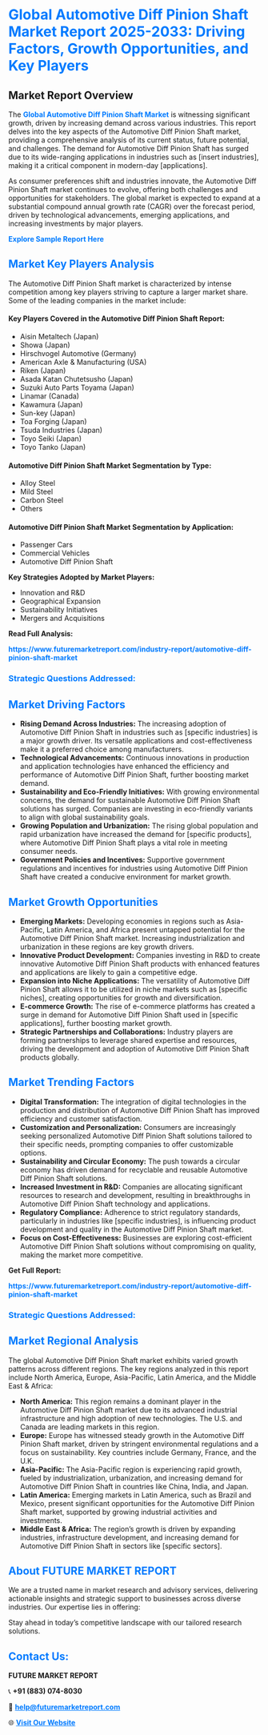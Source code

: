 <h1 style="color: #007BFF;">Global Automotive Diff Pinion Shaft Market Report 2025-2033: Driving Factors, Growth Opportunities, and Key Players</h1>

<section id="overview">
<h2>Market Report Overview</h2>
<p>The <a href="https://www.futuremarketreport.com/industry-report/automotive-diff-pinion-shaft-market" style="color: #007BFF; text-decoration: none;"><strong>Global Automotive Diff Pinion Shaft Market</strong></a> is witnessing significant growth, driven by increasing demand across various industries. This report delves into the key aspects of the Automotive Diff Pinion Shaft market, providing a comprehensive analysis of its current status, future potential, and challenges. The demand for Automotive Diff Pinion Shaft has surged due to its wide-ranging applications in industries such as [insert industries], making it a critical component in modern-day [applications].</p>
<p>As consumer preferences shift and industries innovate, the Automotive Diff Pinion Shaft market continues to evolve, offering both challenges and opportunities for stakeholders. The global market is expected to expand at a substantial compound annual growth rate (CAGR) over the forecast period, driven by technological advancements, emerging applications, and increasing investments by major players.</p>
</section>

<section id="overview">
<p><a href="https://www.futuremarketreport.com/request-sample/reportId=125975" style="color: #007BFF; text-decoration: none;"><strong>Explore Sample Report Here</strong></a></p>
</section>

<section id="key-players">
<h2 style="color: #007BFF;">Market Key Players Analysis</h2>
<p>The Automotive Diff Pinion Shaft market is characterized by intense competition among key players striving to capture a larger market share. Some of the leading companies in the market include:</p>
<h4>Key Players Covered in the Automotive Diff Pinion Shaft Report:</h4>
<ul><li>Aisin Metaltech (Japan)</li><li>Showa (Japan)</li><li>Hirschvogel Automotive (Germany)</li><li>American Axle &amp; Manufacturing (USA)</li><li>Riken (Japan)</li><li>Asada Katan Chutetsusho (Japan)</li><li>Suzuki Auto Parts Toyama (Japan)</li><li>Linamar (Canada)</li><li>Kawamura (Japan)</li><li>Sun-key (Japan)</li><li>Toa Forging (Japan)</li><li>Tsuda Industries (Japan)</li><li>Toyo Seiki (Japan)</li><li>Toyo Tanko (Japan)</li></ul>
<h4>Automotive Diff Pinion Shaft Market Segmentation by Type:</h4>
<ul><li>Alloy Steel</li><li>Mild Steel</li><li>Carbon Steel</li><li>Others</li></ul>

<h4>Automotive Diff Pinion Shaft Market Segmentation by Application:</h4>
<ul><li>Passenger Cars</li><li>Commercial Vehicles</li><li>Automotive Diff Pinion Shaft</li></ul>
<p><strong>Key Strategies Adopted by Market Players:</strong></p>
<ul>
<li>Innovation and R&D</li>
<li>Geographical Expansion</li>
<li>Sustainability Initiatives</li>
<li>Mergers and Acquisitions</li>
</ul>
</section>

<section>
<p><strong>Read Full Analysis: </strong></p><a href="https://www.futuremarketreport.com/industry-report/automotive-diff-pinion-shaft-market" style="color: #007BFF; text-decoration: none;"><strong>https://www.futuremarketreport.com/industry-report/automotive-diff-pinion-shaft-market</strong></a>
<h3 style="color: #007BFF;">Strategic Questions Addressed:</h3>
</section>

<section id="driving-factors">
<h2 style="color: #007BFF;">Market Driving Factors</h2>
<ul>
<li><strong>Rising Demand Across Industries:</strong> The increasing adoption of Automotive Diff Pinion Shaft in industries such as [specific industries] is a major growth driver. Its versatile applications and cost-effectiveness make it a preferred choice among manufacturers.</li>
<li><strong>Technological Advancements:</strong> Continuous innovations in production and application technologies have enhanced the efficiency and performance of Automotive Diff Pinion Shaft, further boosting market demand.</li>
<li><strong>Sustainability and Eco-Friendly Initiatives:</strong> With growing environmental concerns, the demand for sustainable Automotive Diff Pinion Shaft solutions has surged. Companies are investing in eco-friendly variants to align with global sustainability goals.</li>
<li><strong>Growing Population and Urbanization:</strong> The rising global population and rapid urbanization have increased the demand for [specific products], where Automotive Diff Pinion Shaft plays a vital role in meeting consumer needs.</li>
<li><strong>Government Policies and Incentives:</strong> Supportive government regulations and incentives for industries using Automotive Diff Pinion Shaft have created a conducive environment for market growth.</li>
</ul>
</section>

<section id="growth-opportunities">
<h2 style="color: #007BFF;">Market Growth Opportunities</h2>
<ul>
<li><strong>Emerging Markets:</strong> Developing economies in regions such as Asia-Pacific, Latin America, and Africa present untapped potential for the Automotive Diff Pinion Shaft market. Increasing industrialization and urbanization in these regions are key growth drivers.</li>
<li><strong>Innovative Product Development:</strong> Companies investing in R&D to create innovative Automotive Diff Pinion Shaft products with enhanced features and applications are likely to gain a competitive edge.</li>
<li><strong>Expansion into Niche Applications:</strong> The versatility of Automotive Diff Pinion Shaft allows it to be utilized in niche markets such as [specific niches], creating opportunities for growth and diversification.</li>
<li><strong>E-commerce Growth:</strong> The rise of e-commerce platforms has created a surge in demand for Automotive Diff Pinion Shaft used in [specific applications], further boosting market growth.</li>
<li><strong>Strategic Partnerships and Collaborations:</strong> Industry players are forming partnerships to leverage shared expertise and resources, driving the development and adoption of Automotive Diff Pinion Shaft products globally.</li>
</ul>
</section>

<section id="trending-factors">
<h2 style="color: #007BFF;">Market Trending Factors</h2>
<ul>
<li><strong>Digital Transformation:</strong> The integration of digital technologies in the production and distribution of Automotive Diff Pinion Shaft has improved efficiency and customer satisfaction.</li>
<li><strong>Customization and Personalization:</strong> Consumers are increasingly seeking personalized Automotive Diff Pinion Shaft solutions tailored to their specific needs, prompting companies to offer customizable options.</li>
<li><strong>Sustainability and Circular Economy:</strong> The push towards a circular economy has driven demand for recyclable and reusable Automotive Diff Pinion Shaft solutions.</li>
<li><strong>Increased Investment in R&D:</strong> Companies are allocating significant resources to research and development, resulting in breakthroughs in Automotive Diff Pinion Shaft technology and applications.</li>
<li><strong>Regulatory Compliance:</strong> Adherence to strict regulatory standards, particularly in industries like [specific industries], is influencing product development and quality in the Automotive Diff Pinion Shaft market.</li>
<li><strong>Focus on Cost-Effectiveness:</strong> Businesses are exploring cost-efficient Automotive Diff Pinion Shaft solutions without compromising on quality, making the market more competitive.</li>
</ul>
</section>

<section>
<p><strong>Get Full Report: </strong></p><a href="https://www.futuremarketreport.com/industry-report/automotive-diff-pinion-shaft-market" style="color: #007BFF; text-decoration: none;"><strong>https://www.futuremarketreport.com/industry-report/automotive-diff-pinion-shaft-market</strong></a>
<h3 style="color: #007BFF;">Strategic Questions Addressed:</h3>
</section>


<section id="regional-analysis">
<h2 style="color: #007BFF;">Market Regional Analysis</h2>
<p>The global Automotive Diff Pinion Shaft market exhibits varied growth patterns across different regions. The key regions analyzed in this report include North America, Europe, Asia-Pacific, Latin America, and the Middle East & Africa:</p>
<ul>
<li><strong>North America:</strong> This region remains a dominant player in the Automotive Diff Pinion Shaft market due to its advanced industrial infrastructure and high adoption of new technologies. The U.S. and Canada are leading markets in this region.</li>
<li><strong>Europe:</strong> Europe has witnessed steady growth in the Automotive Diff Pinion Shaft market, driven by stringent environmental regulations and a focus on sustainability. Key countries include Germany, France, and the U.K.</li>
<li><strong>Asia-Pacific:</strong> The Asia-Pacific region is experiencing rapid growth, fueled by industrialization, urbanization, and increasing demand for Automotive Diff Pinion Shaft in countries like China, India, and Japan.</li>
<li><strong>Latin America:</strong> Emerging markets in Latin America, such as Brazil and Mexico, present significant opportunities for the Automotive Diff Pinion Shaft market, supported by growing industrial activities and investments.</li>
<li><strong>Middle East & Africa:</strong> The region’s growth is driven by expanding industries, infrastructure development, and increasing demand for Automotive Diff Pinion Shaft in sectors like [specific sectors].</li>
</ul>
</section>

<footer>
<h2 style="color: #007BFF;">About FUTURE MARKET REPORT</h2>
<p>We are a trusted name in market research and advisory services, delivering actionable insights and strategic support to businesses across diverse industries. Our expertise lies in offering:</p>

<p>Stay ahead in today’s competitive landscape with our tailored research solutions.</p>

<h2 style="color: #007BFF;">Contact Us:</h2>
<p><strong>FUTURE MARKET REPORT</strong></p>
<p>📞 <strong>+91 (883) 074-8030</strong></p>
<p>📧 <strong><a href="mailto:help@futuremarketreport.com" style="color: #007BFF;">help@futuremarketreport.com</a></strong></p>
<p>🌐 <strong><a href="https://www.futuremarketreport.com/" style="color: #007BFF;">Visit Our Website</a></strong></p>
</footer>